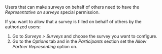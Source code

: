 Users that can make surveys on behalf of others need to have the
*Representative on surveys* special permission.

If you want to allow that a survey is filled on behalf of others by the authorized users:

1. Go to *Surveys > Surveys* and choose the survey you want to configure.
2. Go to the *Options* tab and in the *Participants* section set the *Allow Partner Representing*
   option on.
